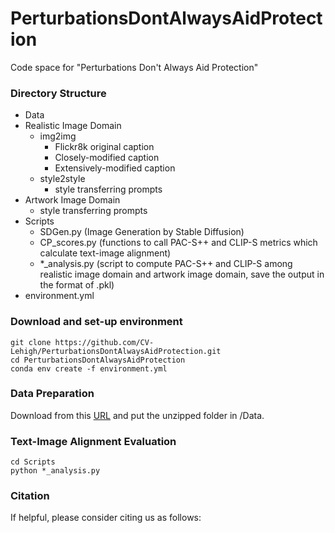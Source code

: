 # PerturbationsDontAlwaysAidProtection
Code space for "Perturbations Don't Always Aid Protection"

### Directory Structure

- Data
- Realistic Image Domain
    - img2img
        - Flickr8k original caption
        - Closely-modified caption
        - Extensively-modified caption
    - style2style
        - style transferring prompts
- Artwork Image Domain
    - style transferring prompts
- Scripts
    - SDGen.py (Image Generation by Stable Diffusion)
    - CP_scores.py (functions to call PAC-S++ and CLIP-S metrics which calculate text-image alignment)
    - *_analysis.py (script to compute PAC-S++ and CLIP-S among realistic image domain and artwork image domain, save the output in the format of .pkl)
- environment.yml

### Download and set-up environment
```
git clone https://github.com/CV-Lehigh/PerturbationsDontAlwaysAidProtection.git
cd PerturbationsDontAlwaysAidProtection
conda env create -f environment.yml
```
### Data Preparation 
Download from this [URL](https://drive.google.com/drive/folders/1fxh6ngdv4tYkTqPm2SnnZTabkuIucX8D?usp=drive_link) and put the unzipped folder in /Data.

### Text-Image Alignment Evaluation
```
cd Scripts
python *_analysis.py
```

### Citation
If helpful, please consider citing us as follows:

